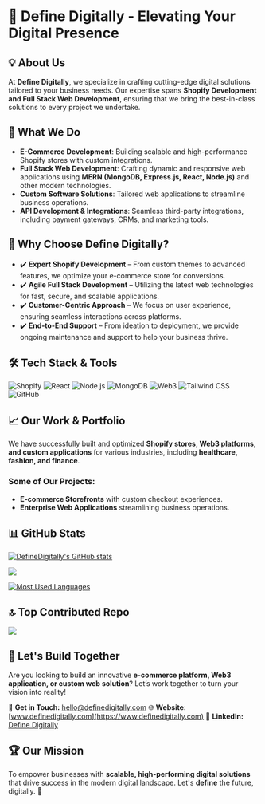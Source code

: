 # 🚀 Define Digitally - Elevating Your Digital Presence

## 💡 About Us
At **Define Digitally**, we specialize in crafting cutting-edge digital solutions tailored to your business needs. Our expertise spans **Shopify Development and Full Stack Web Development**, ensuring that we bring the best-in-class solutions to every project we undertake.

## 🔭 What We Do
- **E-Commerce Development**: Building scalable and high-performance Shopify stores with custom integrations.
- **Full Stack Web Development**: Crafting dynamic and responsive web applications using **MERN (MongoDB, Express.js, React, Node.js)** and other modern technologies.
- **Custom Software Solutions**: Tailored web applications to streamline business operations.
- **API Development & Integrations**: Seamless third-party integrations, including payment gateways, CRMs, and marketing tools.

## 🌟 Why Choose Define Digitally?
- ✔️ **Expert Shopify Development** – From custom themes to advanced features, we optimize your e-commerce store for conversions.
- ✔️ **Agile Full Stack Development** – Utilizing the latest web technologies for fast, secure, and scalable applications.
- ✔️ **Customer-Centric Approach** – We focus on user experience, ensuring seamless interactions across platforms.
- ✔️ **End-to-End Support** – From ideation to deployment, we provide ongoing maintenance and support to help your business thrive.

## 🛠️ Tech Stack & Tools
<div id="badges">
    <img src="https://img.shields.io/badge/Shopify-7AB55C?style=for-the-badge&logo=shopify&logoColor=white" alt="Shopify" />
    <img src="https://img.shields.io/badge/React-61DAFB?style=for-the-badge&logo=react&logoColor=black" alt="React" />
    <img src="https://img.shields.io/badge/Node.js-43853D?style=for-the-badge&logo=node.js&logoColor=white" alt="Node.js" />
    <img src="https://img.shields.io/badge/MongoDB-47A248?style=for-the-badge&logo=mongodb&logoColor=white" alt="MongoDB" />
    <img src="https://img.shields.io/badge/Web3-FF9900?style=for-the-badge&logo=ethereum&logoColor=white" alt="Web3" />
    <img src="https://img.shields.io/badge/TailwindCSS-38B2AC?style=for-the-badge&logo=tailwind-css&logoColor=white" alt="Tailwind CSS" />
    <img src="https://img.shields.io/badge/GitHub-181717?style=for-the-badge&logo=github&logoColor=white" alt="GitHub" />
</div>

## 📈 Our Work & Portfolio
We have successfully built and optimized **Shopify stores, Web3 platforms, and custom applications** for various industries, including **healthcare, fashion, and finance**. 

### Some of Our Projects:
- **E-commerce Storefronts** with custom checkout experiences.
- **Enterprise Web Applications** streamlining business operations.

## 📊 GitHub Stats
[![DefineDigitally's GitHub stats](https://github-readme-stats.vercel.app/api?username=DefineDigitally&theme=dark&hide_border=false&include_all_commits=true&count_private=false&show=reviews,discussions_started,discussions_answered,prs_merged,prs_merged_percentage&show_icons=true)](https://github.com/DefineDigitally)

[![](https://github-readme-streak-stats.herokuapp.com/?user=DefineDigitally&theme=dark&hide_border=false)](https://github.com/DefineDigitally)

[![Most Used Languages](https://github-readme-stats.vercel.app/api/top-langs/?username=DefineDigitally&theme=dark&hide_border=false&include_all_commits=false&count_private=false&layout=compact)](https://github.com/DefineDigitally)

## 🔝 Top Contributed Repo
[![](https://github-contributor-stats.vercel.app/api?username=DefineDigitally&limit=5&theme=tokyonight&combine_all_yearly_contributions=true)](https://github.com/DefineDigitally)

## 🤝 Let's Build Together
Are you looking to build an innovative **e-commerce platform, Web3 application, or custom web solution**? Let’s work together to turn your vision into reality!

📩 **Get in Touch:** [hello@definedigitally.com](mailto:hello@definedigitally.com)
🌐 **Website:** [www.definedigitally.com](https://www.definedigitally.com)
🔗 **LinkedIn:** [Define Digitally](https://www.linkedin.com/company/define-digitally)

## 🏆 Our Mission
To empower businesses with **scalable, high-performing digital solutions** that drive success in the modern digital landscape. Let's **define** the future, digitally. 🚀
